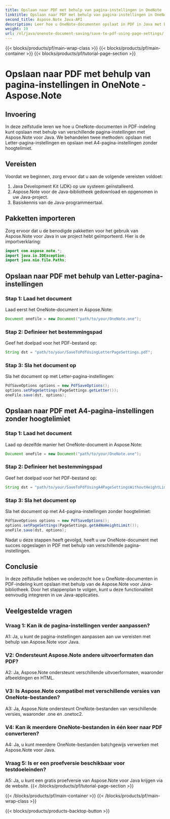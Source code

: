 ```yaml
---
title: Opslaan naar PDF met behulp van pagina-instellingen in OneNote - Aspose.Note
linktitle: Opslaan naar PDF met behulp van pagina-instellingen in OneNote - Aspose.Note
second_title: Aspose.Note Java-API
description: Leer hoe u OneNote-documenten opslaat in PDF in Java met behulp van de Aspose.Note-bibliotheek. Stapsgewijze handleiding met codevoorbeelden voor verschillende pagina-instellingen.
weight: 19
url: /nl/java/onenote-document-saving/save-to-pdf-using-page-settings/
---
```


{{< blocks/products/pf/main-wrap-class >}}
{{< blocks/products/pf/main-container >}}
{{< blocks/products/pf/tutorial-page-section >}}

# Opslaan naar PDF met behulp van pagina-instellingen in OneNote - Aspose.Note

## Invoering

In deze zelfstudie leren we hoe u OneNote-documenten in PDF-indeling kunt opslaan met behulp van verschillende pagina-instellingen met Aspose.Note voor Java. We behandelen twee methoden: opslaan met Letter-pagina-instellingen en opslaan met A4-pagina-instellingen zonder hoogtelimiet.

## Vereisten

Voordat we beginnen, zorg ervoor dat u aan de volgende vereisten voldoet:

1. Java Development Kit (JDK) op uw systeem geïnstalleerd.
2. Aspose.Note voor de Java-bibliotheek gedownload en opgenomen in uw Java-project.
3. Basiskennis van de Java-programmeertaal.

## Pakketten importeren

Zorg ervoor dat u de benodigde pakketten voor het gebruik van Aspose.Note voor Java in uw project hebt geïmporteerd. Hier is de importverklaring:

```java
import com.aspose.note.*;
import java.io.IOException;
import java.nio.file.Paths;
```

## Opslaan naar PDF met behulp van Letter-pagina-instellingen

### Stap 1: Laad het document

Laad eerst het OneNote-document in Aspose.Note:

```java
Document oneFile = new Document("path/to/your/OneNote.one");
```

### Stap 2: Definieer het bestemmingspad

Geef het doelpad voor het PDF-bestand op:

```java
String dst = "path/to/your/SaveToPdfUsingLetterPageSettings.pdf";
```

### Stap 3: Sla het document op

Sla het document op met Letter-pagina-instellingen:

```java
PdfSaveOptions options = new PdfSaveOptions();
options.setPageSettings(PageSettings.getLetter());
oneFile.save(dst, options);
```

## Opslaan naar PDF met A4-pagina-instellingen zonder hoogtelimiet

### Stap 1: Laad het document

Laad op dezelfde manier het OneNote-document in Aspose.Note:

```java
Document oneFile = new Document("path/to/your/OneNote.one");
```

### Stap 2: Definieer het bestemmingspad

Geef het doelpad voor het PDF-bestand op:

```java
String dst = "path/to/your/SaveToPdfUsingA4PageSettingsWithoutHeightLimit.pdf";
```

### Stap 3: Sla het document op

Sla het document op met A4-pagina-instellingen zonder hoogtelimiet:

```java
PdfSaveOptions options = new PdfSaveOptions();
options.setPageSettings(PageSettings.getA4NoHeightLimit());
oneFile.save(dst, options);
```

Nadat u deze stappen heeft gevolgd, heeft u uw OneNote-document met succes opgeslagen in PDF met behulp van verschillende pagina-instellingen.

## Conclusie

In deze zelfstudie hebben we onderzocht hoe u OneNote-documenten in PDF-indeling kunt opslaan met behulp van de Aspose.Note voor Java-bibliotheek. Door het stappenplan te volgen, kunt u deze functionaliteit eenvoudig integreren in uw Java-applicaties.

## Veelgestelde vragen

### Vraag 1: Kan ik de pagina-instellingen verder aanpassen?

A1: Ja, u kunt de pagina-instellingen aanpassen aan uw vereisten met behulp van Aspose.Note voor Java.

### V2: Ondersteunt Aspose.Note andere uitvoerformaten dan PDF?

A2: Ja, Aspose.Note ondersteunt verschillende uitvoerformaten, waaronder afbeeldingen en HTML.

### V3: Is Aspose.Note compatibel met verschillende versies van OneNote-bestanden?

A3: Ja, Aspose.Note ondersteunt OneNote-bestanden van verschillende versies, waaronder .one en .onetoc2.

### V4: Kan ik meerdere OneNote-bestanden in één keer naar PDF converteren?

A4: Ja, u kunt meerdere OneNote-bestanden batchgewijs verwerken met Aspose.Note voor Java.

### Vraag 5: Is er een proefversie beschikbaar voor testdoeleinden?

A5: Ja, u kunt een gratis proefversie van Aspose.Note voor Java krijgen via de website.
{{< /blocks/products/pf/tutorial-page-section >}}

{{< /blocks/products/pf/main-container >}}
{{< /blocks/products/pf/main-wrap-class >}}

{{< blocks/products/products-backtop-button >}}

